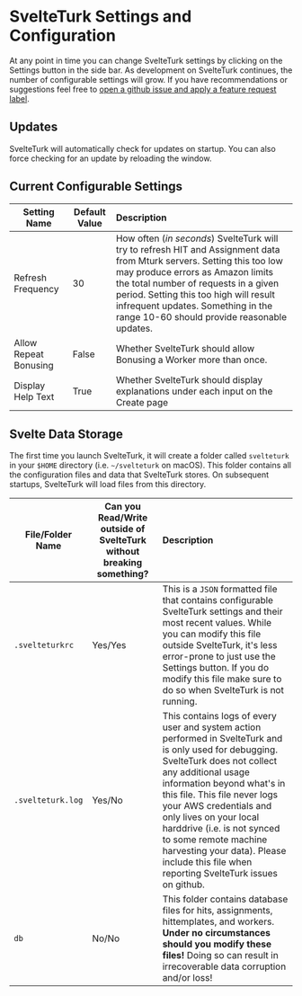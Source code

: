 # SvelteTurk Settings and Configuration

At any point in time you can change SvelteTurk settings by clicking on the Settings button in the side bar. As development on SvelteTurk continues, the number of configurable settings will grow. If you have recommendations or suggestions feel free to [open a github issue and apply a feature request label](https://github.com/ejolly/svelte-turk/issues/new). 

## Updates

SvelteTurk will automatically check for updates on startup. You can also force checking for an update by reloading the window.

## Current Configurable Settings

| Setting Name          | Default Value | Description                                                                                                                                                                                                                                                                                                                        |
| --------------------- | ------------- | :--------------------------------------------------------------------------------------------------------------------------------------------------------------------------------------------------------------------------------------------------------------------------------------------------------------------------------- |
| Refresh Frequency     | 30            | How often (*in seconds*) SvelteTurk will try to refresh HIT and Assignment data from Mturk servers. Setting this too low may produce errors as Amazon limits the total number of requests in a given period. Setting this too high will result infrequent updates. Something in the range 10-60 should provide reasonable updates. |
| Allow Repeat Bonusing | False         | Whether SvelteTurk should allow Bonusing a Worker more than once.                                                                                                                                                                                                                                                                  |
| Display Help Text     | True          | Whether SvelteTurk should display explanations under each input on the Create page                                                                                                                                                                                                                                                 |

## Svelte Data Storage

The first time you launch SvelteTurk, it will create a folder called `svelteturk` in your `$HOME` directory (i.e. `~/svelteturk` on macOS). This folder contains all the configuration files and data that SvelteTurk stores. On subsequent startups, SvelteTurk will load files from this directory. 

| File/Folder Name  | Can you Read/Write outside of SvelteTurk without breaking something? | Description                                                                                                                                                                                                                                                                                                                                                                                                                 |
| ----------------- | -------------------------------------------------------------------- | :-------------------------------------------------------------------------------------------------------------------------------------------------------------------------------------------------------------------------------------------------------------------------------------------------------------------------------------------------------------------------------------------------------------------------- |
| `.svelteturkrc`   | Yes/Yes                                                              | This is a `JSON` formatted file that contains configurable SvelteTurk settings and their most recent values. While you can modify this file outside SvelteTurk, it's less error-prone to just use the Settings button. If you do modify this file make sure to do so when SvelteTurk is not running.                                                                                                                        |
| `.svelteturk.log` | Yes/No                                                               | This contains logs of every user and system action performed in SvelteTurk and is only used for debugging. SvelteTurk does not collect any additional usage information beyond what's in this file. This file never logs your AWS credentials and only lives on your local harddrive (i.e. is not synced to some remote machine harvesting your data). Please include this file when reporting SvelteTurk issues on github. |
| `db`              | No/No                                                                | This folder contains database files for hits, assignments, hittemplates, and workers. **Under no circumstances should you modify these files!** Doing so can result in irrecoverable data corruption and/or loss!                                                                                                                                                                                                           |